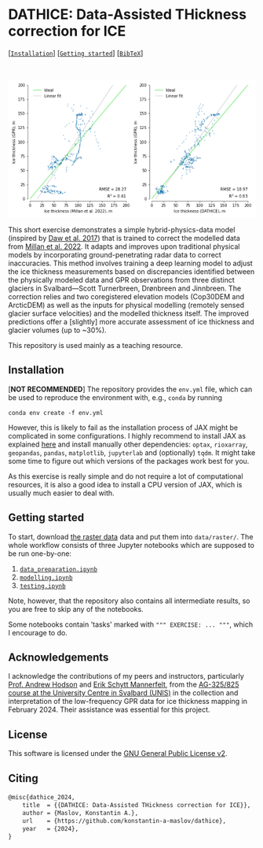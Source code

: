 # DATHICE: Data-Assisted THickness correction for ICE

<!-- [Konstantin A. Maslov](https://people.utwente.nl/k.a.maslov) -->

[[`Installation`](#installation)] [[`Getting started`](#getting-started)] [[`BibTeX`](#citing)] 

<br/>

![Correction of the Millan et al. 2022 data with DATHICE](assets/plot.png)

This short exercise demonstrates a simple hybrid-physics-data model (inspired by [Daw et al. 2017](https://arxiv.org/abs/1710.11431)) that is trained to correct the modelled data from [Millan et al. 2022](https://www.nature.com/articles/s41561-021-00885-z). 
It adapts and improves upon traditional physical models by incorporating ground-penetrating radar data to correct inaccuracies. 
This method involves training a deep learning model to adjust the ice thickness measurements based on discrepancies identified between the physically modeled data and GPR observations from three distinct glaciers in Svalbard&mdash;Scott Turnerbreen, Drønbreen and Jinnbreen. 
The correction relies and two coregistered elevation models (Cop30DEM and ArcticDEM) as well as the inputs for physical modelling (remotely sensed glacier surface velocities) and the modelled thickness itself. 
The improved predictions offer a \[slightly\] more accurate assessment of ice thickness and glacier volumes (up to ~30%).

This repository is used mainly as a teaching resource. 

## Installation

\[**NOT RECOMMENDED**\] The repository provides the `env.yml` file, which can be used to reproduce the environment with, e.g., `conda` by running
```
conda env create -f env.yml
```

However, this is likely to fail as the installation process of JAX might be complicated in some configurations.
I highly recommend to install JAX as explained [here](https://jax.readthedocs.io/en/latest/installation.html) and install manually other dependencies: `optax`, `rioxarray`, `geopandas`, `pandas`, `matplotlib`, `jupyterlab` and (optionally) `tqdm`. 
It might take some time to figure out which versions of the packages work best for you. 

As this exercise is really simple and do not require a lot of computational resources, it is also a good idea to install a CPU version of JAX, which is usually much easier to deal with.

## Getting started

To start, download [the raster data](https://bit.ly/4gce19k) data and put them into `data/raster/`.
The whole workflow consists of three Jupyter notebooks which are supposed to be run one-by-one:
1. [`data_preparation.ipynb`](data_preparation.ipynb)
2. [`modelling.ipynb`](modelling.ipynb)
3. [`testing.ipynb`](testing.ipynb)

Note, however, that the repository also contains all intermediate results, so you are free to skip any of the notebooks.

Some notebooks contain 'tasks' marked with `""" EXERCISE: ... """`, which I encourage to do. 

## Acknowledgements

I acknowledge the contributions of my peers and instructors, particularly [Prof. Andrew Hodson](https://www.unis.no/staff/andy-hodson/) and [Erik Schytt Mannerfelt](https://www.mn.uio.no/geo/english/people/aca/geohyd/erikmann/), from the [AG-325/825 course at the University Centre in Svalbard (UNIS)](https://www.unis.no/courses/ag-825-glaciology/) in the collection and interpretation of the low-frequency GPR data for ice thickness mapping in February 2024. 
Their assistance was essential for this project. 

## License

This software is licensed under the [GNU General Public License v2](LICENSE).

## Citing

```
@misc{dathice_2024,
    title  = {{DATHICE: Data-Assisted THickness correction for ICE}},
    author = {Maslov, Konstantin A.},
    url    = {https://github.com/konstantin-a-maslov/dathice},
    year   = {2024},
}
``` 
